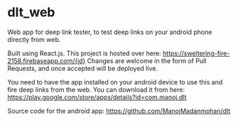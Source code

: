 # dlt_web
Web app for deep link tester, to test deep links on your android phone directly from web. 

Built using React.js. This project is hosted over here: https://sweltering-fire-2158.firebaseapp.com/{id}
Changes are welcome in the form of Pull Requests, and once accepted will be deployed live.

You need to have the app installed on your android device to use this and fire deep links from the web. You can download it from here: https://play.google.com/store/apps/details?id=com.manoj.dlt

Source code for the android app: https://github.com/ManojMadanmohan/dlt

